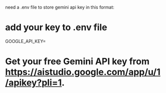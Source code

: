 need a .env file to store gemini api key in this format: 

# add your key to .env file
GOOGLE_API_KEY=
# Get your free Gemini API key from https://aistudio.google.com/app/u/1/apikey?pli=1.
